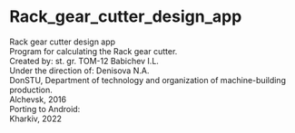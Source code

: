 # Rack_gear_cutter_design_app <br />
Rack gear cutter design app <br />
Program for calculating the Rack gear cutter. <br />
Created by: st. gr. TOM-12 Babichev I.L. <br />
Under the direction of: Denisova N.A. <br />
DonSTU, Department of technology and organization of machine-building production.  <br />
Alchevsk, 2016 <br />
Porting to Android:  <br />
Kharkiv, 2022 <br />
